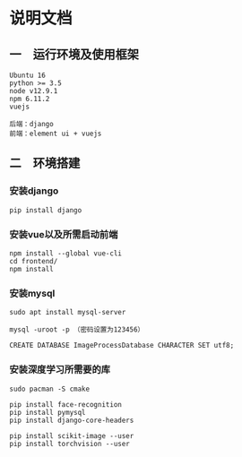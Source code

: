 # 说明文档

## 一　运行环境及使用框架

    Ubuntu 16
    python >= 3.5
    node v12.9.1
    npm 6.11.2
    vuejs

    后端：django
    前端：element ui + vuejs

## 二　环境搭建

### 安装django

    pip install django

### 安装vue以及所需启动前端

    npm install --global vue-cli
    cd frontend/
    npm install

### 安装mysql
    sudo apt install mysql-server

    mysql -uroot -p （密码设置为123456）

    CREATE DATABASE ImageProcessDatabase CHARACTER SET utf8;

### 安装深度学习所需要的库

    sudo pacman -S cmake

    pip install face-recognition
    pip install pymysql
    pip install django-core-headers

    pip install scikit-image --user
    pip install torchvision --user